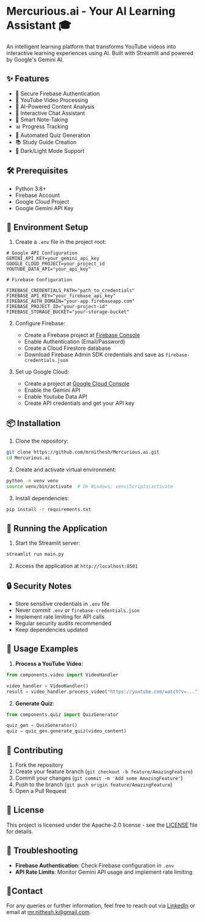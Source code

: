 # Mercurious.ai - Your AI Learning Assistant 🎓

An intelligent learning platform that transforms YouTube videos into interactive learning experiences using AI. Built with Streamlit and powered by Google's Gemini AI.

## ✨ Features

- 🔐 Secure Firebase Authentication
- 🎥 YouTube Video Processing
- 🤖 AI-Powered Content Analysis
- 💬 Interactive Chat Assistant
- 📝 Smart Note-Taking
- 📊 Progress Tracking
- 🎯 Automated Quiz Generation
- 📚 Study Guide Creation
- 🌙 Dark/Light Mode Support

## 🛠 Prerequisites

- Python 3.8+
- Firebase Account
- Google Cloud Project
- Google Gemini API Key

## 🔧 Environment Setup

1. Create a `.env` file in the project root:
```env
# Google API Configuration
GEMINI_API_KEY=your_gemini_api_key
GOOGLE_CLOUD_PROJECT=your_project_id
YOUTUBE_DATA_API="your_api_key"

# Firebase Configuration

FIREBASE_CREDENTIALS_PATH="path_to_credentials"
FIREBASE_API_KEY="your_firebase_api_key"
FIREBASE_AUTH_DOMAIN="your-app.firebaseapp.com"
FIREBASE_PROJECT_ID="your-project-id"
FIREBASE_STORAGE_BUCKET="your-storage-bucket"

```

2. Configure Firebase:
   - Create a Firebase project at [Firebase Console](https://console.firebase.google.com/)
   - Enable Authentication (Email/Password)
   - Create a Cloud Firestore database
   - Download Firebase Admin SDK credentials and save as `firebase-credentials.json`

3. Set up Google Cloud:
   - Create a project at [Google Cloud Console](https://console.cloud.google.com/)
   - Enable the Gemini API
   - Enable Youtube Data API
   - Create API credentials and get your API key

## 📦 Installation

1. Clone the repository:
```bash
git clone https://github.com/mrnithesh/Mercurious.ai.git
cd Mercurious.ai
```

2. Create and activate virtual environment:
```bash
python -m venv venv
source venv/bin/activate  # On Windows: venv\Scripts\activate
```

3. Install dependencies:
```bash
pip install -r requirements.txt
```


## 🚀 Running the Application

1. Start the Streamlit server:
```bash
streamlit run main.py
```

2. Access the application at `http://localhost:8501`


## 🔒 Security Notes

- Store sensitive credentials in `.env` file
- Never commit `.env` or `firebase-credentials.json`
- Implement rate limiting for API calls
- Regular security audits recommended
- Keep dependencies updated

## 🎯 Usage Examples

1. **Process a YouTube Video**: 
```python
from components.video import VideoHandler

video_handler = VideoHandler()
result = video_handler.process_video("https://youtube.com/watch?v=...")
```

2. **Generate Quiz**:
```python
from components.quiz import QuizGenerator

quiz_gen = QuizGenerator()
quiz = quiz_gen.generate_quiz(video_content)
```

## 🤝 Contributing

1. Fork the repository
2. Create your feature branch (`git checkout -b feature/AmazingFeature`)
3. Commit your changes (`git commit -m 'Add some AmazingFeature'`)
4. Push to the branch (`git push origin feature/AmazingFeature`)
5. Open a Pull Request

## 📝 License

This project is licensed under the Apache-2.0 license - see the [LICENSE](LICENSE) file for details.

## 🐛 Troubleshooting

- **Firebase Authentication**: Check Firebase configuration in `.env`
- **API Rate Limits**: Monitor Gemini API usage and implement rate limiting

## 📧Contact

For any queries or further information, feel free to reach out via [LinkedIn](https://www.linkedin.com/in/mrnithesh/) or email at mr.nithesh.k@gmail.com.


